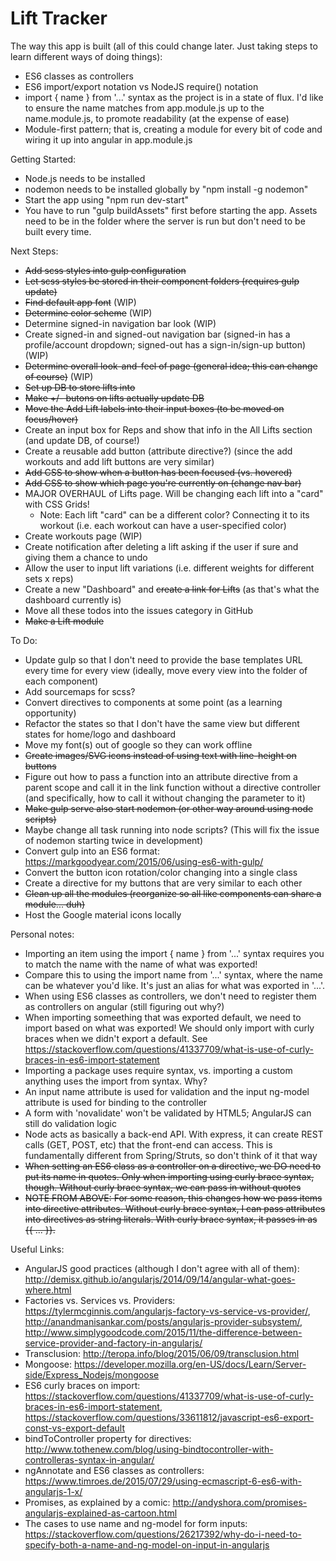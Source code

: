 # Lift Tracker

The way this app is built (all of this could change later.  Just taking steps to learn different ways of doing things):
- ES6 classes as controllers
- ES6 import/export notation vs NodeJS require() notation
- import { name } from '...' syntax as the project is in a state of flux.  I'd like to ensure the name matches from app.module.js up to the name.module.js, to promote readability (at the expense of ease)
- Module-first pattern; that is, creating a module for every bit of code and wiring it up into angular in app.module.js

Getting Started:
- Node.js needs to be installed
- nodemon needs to be installed globally by "npm install -g nodemon"
- Start the app using "npm run dev-start"
- You have to run "gulp buildAssets" first before starting the app.  Assets need to be in the folder where the server is run but don't need to be built every time.

Next Steps:
- ~~Add scss styles into gulp configuration~~
- ~~Let scss styles be stored in their component folders (requires gulp update)~~
- ~~Find default app font~~ (WIP)
- ~~Determine color scheme~~ (WIP)
- Determine signed-in navigation bar look (WIP)
- Create signed-in and signed-out navigation bar (signed-in has a profile/account dropdown; signed-out has a sign-in/sign-up button) (WIP)
- ~~Determine overall look-and-feel of page (general idea; this can change of course)~~ (WIP)
- ~~Set up DB to store lifts into~~
- ~~Make +/- butons on lifts actually update DB~~
- ~~Move the Add Lift labels into their input boxes (to be moved on focus/hover)~~
- Create an input box for Reps and show that info in the All Lifts section (and update DB, of course!)
- Create a reusable add button (attribute directive?) (since the add workouts and add lift buttons are very similar)
- ~~Add CSS to show when a button has been focused (vs. hovered)~~
- ~~Add CSS to show which page you're currently on (change nav bar)~~
- MAJOR OVERHAUL of Lifts page.  Will be changing each lift into a "card" with CSS Grids!
    - Note:  Each lift "card" can be a different color?  Connecting it to its workout (i.e. each workout can have a user-specified color)
- Create workouts page (WIP)
- Create notification after deleting a lift asking if the user if sure and giving them a chance to undo
- Allow the user to input lift variations (i.e. different weights for different sets x reps)
- Create a new "Dashboard" and ~~create a link for Lifts~~ (as that's what the dashboard currently is)
- Move all these todos into the issues category in GitHub
- ~~Make a Lift module~~

To Do:
- Update gulp so that I don't need to provide the base templates URL every time for every view (ideally, move every view into the folder of each component)
- Add sourcemaps for scss?
- Convert directives to components at some point (as a learning opportunity)
- Refactor the states so that I don't have the same view but different states for home/logo and dashboard
- Move my font(s) out of google so they can work offline
- ~~Create images/SVG icons instead of using text with line-height on buttons~~
- Figure out how to pass a function into an attribute directive from a parent scope and call it in the link function without a directive controller (and specifically, how to call it without changing the parameter to it)
- ~~Make gulp serve also start nodemon (or other way around using node scripts)~~
- Maybe change all task running into node scripts?  (This will fix the issue of nodemon starting twice in development)
- Convert gulp into an ES6 format:  https://markgoodyear.com/2015/06/using-es6-with-gulp/
- Convert the button icon rotation/color changing into a single class
- Create a directive for my buttons that are very similar to each other
- ~~Clean up all the modules (reorganize so all like components can share a module... duh)~~
- Host the Google material icons locally

Personal notes:
- Importing an item using the import { name } from '...' syntax requires you to match the name with the name of what was exported!
- Compare this to using the import name from '...' syntax, where the name can be whatever you'd like.  It's just an alias for what was exported in '...'.
- When using ES6 classes as controllers, we don't need to register them as controllers on angular (still figuring out why?)
- When importing someething that was exported default, we need to import based on what was exported!  We should only import with curly braces when we didn't export a default.  See https://stackoverflow.com/questions/41337709/what-is-use-of-curly-braces-in-es6-import-statement
- Importing a package uses require syntax, vs. importing a custom anything uses the import from syntax.  Why?
- An input name attribute is used for validation and the input ng-model attribute is used for binding to the controller
- A form with 'novalidate' won't be validated by HTML5; AngularJS can still do validation logic
- Node acts as basically a back-end API.  With express, it can create REST calls (GET, POST, etc) that the front-end can access.  This is fundamentally different from Spring/Struts, so don't think of it that way
- ~~When setting an ES6 class as a controller on a directive, we DO need to put its name in quotes.  Only when importing using curly brace syntax, though.  Without curly brace syntax, we can pass in without quotes~~
- ~~NOTE FROM ABOVE:  For some reason, this changes how we pass items into directive attributes.  Without curly brace syntax, I can pass attributes into directives as string literals.  With curly brace syntax, it passes in as {{ ... }}.~~

Useful Links:
- AngularJS good practices (although I don't agree with all of them): http://demisx.github.io/angularjs/2014/09/14/angular-what-goes-where.html
- Factories vs. Services vs. Providers: https://tylermcginnis.com/angularjs-factory-vs-service-vs-provider/, http://anandmanisankar.com/posts/angularjs-provider-subsystem/, http://www.simplygoodcode.com/2015/11/the-difference-between-service-provider-and-factory-in-angularjs/
- Transclusion: http://teropa.info/blog/2015/06/09/transclusion.html
- Mongoose:  https://developer.mozilla.org/en-US/docs/Learn/Server-side/Express_Nodejs/mongoose
- ES6 curly braces on import: https://stackoverflow.com/questions/41337709/what-is-use-of-curly-braces-in-es6-import-statement, https://stackoverflow.com/questions/33611812/javascript-es6-export-const-vs-export-default
- bindToController property for directives: http://www.tothenew.com/blog/using-bindtocontroller-with-controlleras-syntax-in-angular/
- ngAnnotate and ES6 classes as controllers: https://www.timroes.de/2015/07/29/using-ecmascript-6-es6-with-angularjs-1-x/
- Promises, as explained by a comic: http://andyshora.com/promises-angularjs-explained-as-cartoon.html
- The cases to use name and ng-model for form inputs: https://stackoverflow.com/questions/26217392/why-do-i-need-to-specify-both-a-name-and-ng-model-on-input-in-angularjs